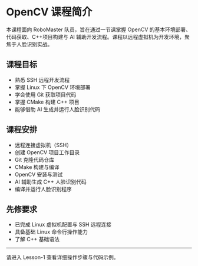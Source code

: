 # OpenCV 课程简介

本课程面向 RoboMaster 队员，旨在通过一节课掌握 OpenCV 的基本环境部署、代码获取、C++项目构建与 AI 辅助开发流程。课程以远程虚拟机为开发环境，聚焦于人脸识别实战。

## 课程目标

- 熟悉 SSH 远程开发流程
- 掌握 Linux 下 OpenCV 环境部署
- 学会使用 Git 获取项目代码
- 掌握 CMake 构建 C++ 项目
- 能够借助 AI 生成并运行人脸识别代码

## 课程安排

- 远程连接虚拟机（SSH）
- 创建 OpenCV 项目工作目录
- Git 克隆代码仓库
- CMake 构建与编译
- OpenCV 安装与测试
- AI 辅助生成 C++ 人脸识别代码
- 编译并运行人脸识别程序

## 先修要求

- 已完成 Linux 虚拟机配置与 SSH 远程连接
- 具备基础 Linux 命令行操作能力
- 了解 C++ 基础语法

---

请进入 Lesson-1 查看详细操作步骤与代码示例。
